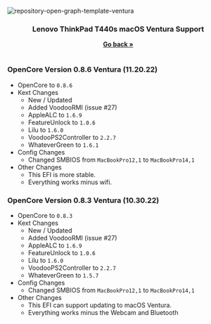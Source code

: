 ![repository-open-graph-template-ventura](https://user-images.githubusercontent.com/72415505/202905723-309fb569-f33e-4483-b5ec-31555e5edee5.png)


<h3 align="center">Lenovo ThinkPad T440s macOS Ventura Support</h3>
<p align="center">
    <a href="https://github.com/MultimediaLucario/Lenovo-ThinkPad-T440S"><strong>Go back »</strong></a>
    <br />
  </p>
</p>

#


### OpenCore Version 0.8.6 Ventura (11.20.22)

- OpenCore to ```0.8.6```
- Kext Changes
  - New / Updated
   - Added VoodooRMI (issue #27)
    - AppleALC to ```1.6.9```
    - FeatureUnlock to ```1.0.6```
    - Lilu to ```1.6.0```
    - VoodooPS2Controller to ```2.2.7```
    - WhateverGreen to ```1.6.1``` 
- Config Changes
    - Changed SMBIOS from ```MacBookPro12,1``` to ```MacBookPro14,1```
- Other Changes
  - This EFI is more stable.
  - Everything works minus wifi.
  
### OpenCore Version 0.8.3 Ventura (10.30.22)

- OpenCore to ```0.8.3```
- Kext Changes
  - New / Updated
   - Added VoodooRMI (issue #27)
    - AppleALC to ```1.6.9```
    - FeatureUnlock to ```1.0.6```
    - Lilu to ```1.6.0```
    - VoodooPS2Controller to ```2.2.7```
    - WhateverGreen to ```1.5.7``` 
- Config Changes
    - Changed SMBIOS from ```MacBookPro12,1``` to ```MacBookPro14,1```
- Other Changes
  - This EFI can support updating to macOS Ventura.
  - Everything works minus the Webcam and Bluetooth


 
